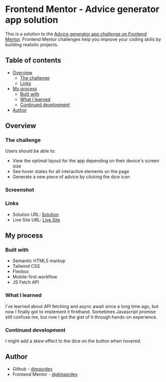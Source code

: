 # Frontend Mentor - Advice generator app solution

This is a solution to the [Advice generator app challenge on Frontend Mentor](https://www.frontendmentor.io/challenges/advice-generator-app-QdUG-13db). Frontend Mentor challenges help you improve your coding skills by building realistic projects.

## Table of contents

- [Overview](#overview)
  - [The challenge](#the-challenge)
  - [Links](#links)
- [My process](#my-process)
  - [Built with](#built-with)
  - [What I learned](#what-i-learned)
  - [Continued development](#continued-development)
- [Author](#author)

## Overview

### The challenge

Users should be able to:

- View the optimal layout for the app depending on their device's screen size
- See hover states for all interactive elements on the page
- Generate a new piece of advice by clicking the dice icon

### Screenshot

### Links

- Solution URL: [Solution](https://your-solution-url.com)
- Live Site URL: [Live Site](https://your-live-site-url.com)

## My process

### Built with

- Semantic HTML5 markup
- Tailwind CSS
- Flexbox
- Mobile-first workflow
- JS Fetch API

### What I learned

I've learned about API fetching and async await since a long time ago, but now I finally got to implement it firsthand. Sometimes Javascript promise still confuse me, but now I got the gist of it through hands-on experience.

### Continued development

I might add a skew effect to the dice on the button when hovered.

## Author

- Github - [dimasrdev](https://github.com/dimasrdev)
- Frontend Mentor - [@dimasrdev](https://www.frontendmentor.io/profile/dimasrdev)
